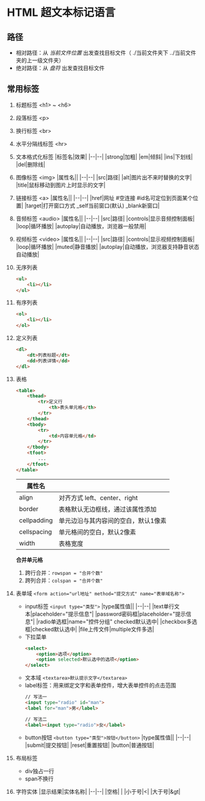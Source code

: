 # HTML 超文本标记语言

## 路径
- 相对路径：从 *当前文件位置* 出发查找目标文件（ ./当前文件夹下 ../当前文件夹的上一级文件夹）
- 绝对路径：从 *盘符* 出发查找目标文件

## 常用标签
1. 标题标签 \<h1> ~ \<h6>
2. 段落标签 \<p>
3. 换行标签 \<br>
4. 水平分隔线标签 \<hr>
5. 文本格式化标签
    |标签名|效果|
    |--|--|
    |strong|加粗|
    |em|倾斜|
    |ins|下划线|
    |del|删除线|
6. 图像标签 \<img>
    |属性名||
    |--|--|
    |src|路径|
    |alt|图片出不来时替换的文字|
    |title|鼠标移动到图片上时显示的文字|
7. 链接标签 \<a>
    |属性名||
    |--|--|
    |href|网址 #空连接 #id名可定位到页面某个位置|
    |target|打开窗口方式 _self当前窗口(默认) _blank新窗口|
8. 音频标签 \<audio>
    |属性名||
    |--|--|
    |src|路径|
    |controls|显示音频控制面板|
    |loop|循环播放|
    |autoplay|自动播放，浏览器一般禁用|
9. 视频标签 \<video>
    |属性名||
    |--|--|
    |src|路径|
    |controls|显示视频控制面板|
    |loop|循环播放|
    |muted|静音播放|
    |autoplay|自动播放，浏览器支持静音状态自动播放|
10. 无序列表
    ```html
    <ul>
        <li></li>
    </ul>
    ```
11. 有序列表
    ```html
    <ol>
        <li></li>
    </ol>
    ```
12. 定义列表
    ```html
    <dl>
        <dt>列表标题</dt>
        <dd>列表详情</dd>
    </dl>
    ```
13. 表格
    ```html
    <table>
        <thead>
            <tr>定义行
                <th>表头单元格</th>
            </tr>
        </thead>
        <tbody>
            <tr>
                <td>内容单元格</td>
            </tr>
        </tbody>
        <tfoot>
            ...
        </tfoot>
    </table>
    ```
    |属性名||
    |--|--|
    |align|对齐方式 left、center、right|
    |border|表格默认无边框线，通过该属性添加|
    |cellpadding|单元边沿与其内容间的空白，默认1像素|
    |cellspacing|单元格间的空白，默认2像素|
    |width|表格宽度|

    **合并单元格**
    1. 跨行合并：`rowspan = "合并个数"`
    2. 跨列合并：`colspan = "合并个数"`
14. 表单域 `<form action="url地址" method="提交方式" name="表单域名称">`
    - input标签 `<input type="类型">`
        |type属性值||
        |--|--|
        |text单行文本|placeholder="提示信息"|
        |password密码框|placeholder="提示信息"|
        |radio单选框|name="控件分组" checked默认选中|
        |checkbox多选框|checked默认选中|
        |file上传文件|multiple文件多选|
    - 下拉菜单
        ```html
        <select>
            <option>选项</option>
            <option selected>默认选中的选项</option>
        </select>
        ```
    - 文本域 `<textarea>默认提示文字</textarea>`
    - label标签：用来绑定文字和表单控件，增大表单控件的点击范围
        ```html
        // 写法一
        <input type="radio" id="man">
        <label for="man">男</label>

        // 写法二
        <label><input type="radio">女</label>
        ```
    - button按钮 `<button type="类型">按钮</button>`
        |type属性值||
        |--|--|
        |submit|提交按钮|
        |reset|重置按钮|
        |button|普通按钮|
15. 布局标签
    - div独占一行
    - span不换行
16. 字符实体
    |显示结果|实体名称|
    |--|--|
    |空格|&nbsp;|
    |小于号|&lt;|
    |大于号|&gt|